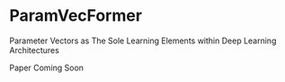 # ParamVecFormer

Parameter Vectors as The Sole Learning Elements within Deep Learning Architectures

Paper Coming Soon
